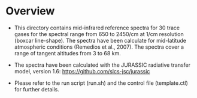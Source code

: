 # Overview

* This directory contains mid-infrared reference spectra for 30 trace gases for the spectral range from 650 to 2450/cm at 1/cm resolution (boxcar line-shape). The spectra have been calculate for mid-latitude atmospheric conditions (Remedios et al., 2007). The spectra cover a range of tangent altitudes from 3 to 68 km.

* The spectra have been calculated with the JURASSIC radiative transfer model, version 1.6: https://github.com/slcs-jsc/jurassic

* Please refer to the run script (run.sh) and the control file (template.ctl) for further details.
